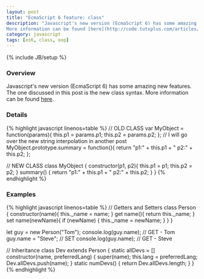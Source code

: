 ```yaml
---
layout: post
title: "EcmaScript 6 feature: class"
description: "Javascript's new version (EcmaScript 6) has some amazing new features. The one discussed in this post is the new class syntax.
More information can be found [here](http://code.tutsplus.com/articles/use-ecmascript-6-today--net-31582#class)."
category: javascript
tags: [es6, class, oop]
---
```

{% include JB/setup %}

<!-- Overview -->
<h3>Overview</h3>

Javascript's new version (EcmaScript 6) has some amazing new features. The one discussed in this post is the new class syntax.
More information can be found [here](http://code.tutsplus.com/articles/use-ecmascript-6-today--net-31582#class).

<!-- Details -->
<h3>Details</h3>

{% highlight javascript linenos=table  %}
// OLD CLASS
var MyObject = function(params){
  this.p1 = params.p1;
  this.p2 = params.p2;
};
// I will go over the new string interpolation in another post
MyObject.prototype.summary = function(){
  return "p1:" + this.p1 + " p2:" + this.p2;
};


// NEW CLASS
class MyObject {
  constructor(p1, p2){
    this.p1 = p1;
    this.p2 = p2;
  }
  summary() {
    return "p1:" + this.p1 + " p2:" + this.p2;
  }
}
{% endhighlight %}

<!-- Examples -->
<h3>Examples</h3>

{% highlight javascript linenos=table  %}
// Getters and Setters
class Person {
  constructor(name){
    this._name = name;
  }
  get name(){
    return this._name;
  }
  set name(newName){
    if (newName) {
      this._name = newName;
    }
  }
}

let guy = new Person("Tom");
console.log(guy.name);  // GET - Tom
guy.name = "Steve";     // SET
console.log(guy.name);  // GET - Steve


// Inheritance
class Dev extends Person {
  static allDevs = []
  constructor(name, preferredLang) {
    super(name);
    this.lang = preferredLang;
    Dev.allDevs.push(name);
  }
  static numDevs() {
    return Dev.allDevs.length;
  }
}
{% endhighlight %}